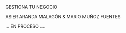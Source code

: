 GESTIONA TU NEGOCIO

ASIER ARANDA MALAGÓN & MARIO MUÑOZ FUENTES


...
    EN PROCESO
              ....
